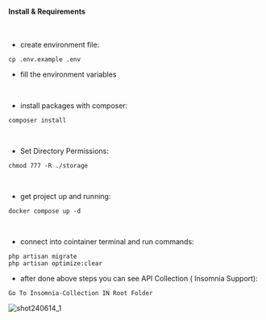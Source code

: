 #### Install & Requirements

<br>

- create environment file:
```shell
cp .env.example .env
```
- fill the environment variables

<br>

- install packages with composer:
```shell
composer install
```
<br>

- Set Directory Permissions:
```shell
chmod 777 -R ./storage
```
<br>

- get project up and running:
```shell
docker compose up -d
```
<br>

- connect into cointainer terminal and run commands:
```shell
php artisan migrate
php artisan optimize:clear
```

- after done above steps you can see API Collection ( Insomnia Support):
```shell
Go To Insomnia-Collection IN Root Folder
```

![shot240614_1](https://github.com/MimDeveloperTv/file/assets/84548594/07f64cb7-3003-4b60-abc3-0143e4559e26)

